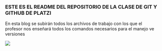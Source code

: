 ### ESTE ES EL README DEL REPOSITORIO DE LA CLASE DE GIT Y GITHUB DE PLATZI

En esta blog se subirán todos los archivos de trabajo con los que el profesor nos enseñará todos los comandos necesarios para el manejo ve versiones

![](https://i.pinimg.com/originals/dc/1a/1a/dc1a1a4287f57e4a80ea5ecfd912ee96.png)

